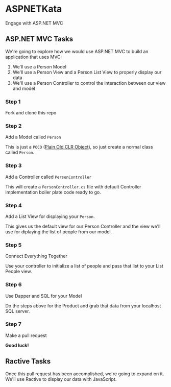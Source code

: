 # ASPNETKata
Engage with ASP.NET MVC

## ASP.NET MVC Tasks
We're going to explore how we would use ASP.NET MVC to build an application that uses MVC:

1. We'll use a Person Model
1. We'll use a Person View and a Person List View to properly display our data
1. We'll use a Person Controller to control the interaction between our view and model

### Step 1
Fork and clone this repo

### Step 2
Add a Model called `Person`

This is just a `POCO` ([Plain Old CLR Object](https://en.wikipedia.org/wiki/Plain_old_CLR_object)), so just create a normal class called `Person`.

### Step 3
Add a Controller called `PersonController`

This will create a `PersonController.cs` file with default Controller implementation boiler plate code ready to go.

### Step 4
Add a List View for displaying your `Person`.

This gives us the default view for our Person Controller and the view we'll use for diplaying the list of people from our model.

### Step 5
Connect Everything Together

Use your controller to initialize a list of people and pass that list to your List People view.

### Step 6
Use Dapper and SQL for your Model

Do the steps above for the Product and grab that data from your localhost SQL server.

### Step 7
Make a pull request

**Good luck!**

## Ractive Tasks
Once this pull request has been accomplished, we're going to expand on it. We'll use Ractive to display our data with JavaScript.
